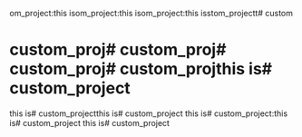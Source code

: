 om_project:this isom_project:this isom_project:this isstom_projectt# custom

# custom_proj# custom_proj# custom_proj# custom_projthis is# custom_project
this is# custom_projectthis is# custom_project
this is# custom_project:this is# custom_project
this is# custom_project
